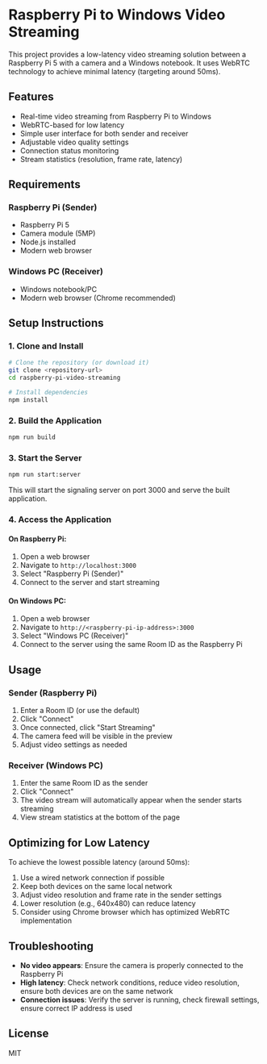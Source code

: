 # Raspberry Pi to Windows Video Streaming

This project provides a low-latency video streaming solution between a Raspberry Pi 5 with a camera and a Windows notebook. It uses WebRTC technology to achieve minimal latency (targeting around 50ms).

## Features

- Real-time video streaming from Raspberry Pi to Windows
- WebRTC-based for low latency
- Simple user interface for both sender and receiver
- Adjustable video quality settings
- Connection status monitoring
- Stream statistics (resolution, frame rate, latency)

## Requirements

### Raspberry Pi (Sender)
- Raspberry Pi 5
- Camera module (5MP)
- Node.js installed
- Modern web browser

### Windows PC (Receiver)
- Windows notebook/PC
- Modern web browser (Chrome recommended)

## Setup Instructions

### 1. Clone and Install

```bash
# Clone the repository (or download it)
git clone <repository-url>
cd raspberry-pi-video-streaming

# Install dependencies
npm install
```

### 2. Build the Application

```bash
npm run build
```

### 3. Start the Server

```bash
npm run start:server
```

This will start the signaling server on port 3000 and serve the built application.

### 4. Access the Application

#### On Raspberry Pi:
1. Open a web browser
2. Navigate to `http://localhost:3000`
3. Select "Raspberry Pi (Sender)"
4. Connect to the server and start streaming

#### On Windows PC:
1. Open a web browser
2. Navigate to `http://<raspberry-pi-ip-address>:3000`
3. Select "Windows PC (Receiver)"
4. Connect to the server using the same Room ID as the Raspberry Pi

## Usage

### Sender (Raspberry Pi)
1. Enter a Room ID (or use the default)
2. Click "Connect"
3. Once connected, click "Start Streaming"
4. The camera feed will be visible in the preview
5. Adjust video settings as needed

### Receiver (Windows PC)
1. Enter the same Room ID as the sender
2. Click "Connect"
3. The video stream will automatically appear when the sender starts streaming
4. View stream statistics at the bottom of the page

## Optimizing for Low Latency

To achieve the lowest possible latency (around 50ms):

1. Use a wired network connection if possible
2. Keep both devices on the same local network
3. Adjust video resolution and frame rate in the sender settings
4. Lower resolution (e.g., 640x480) can reduce latency
5. Consider using Chrome browser which has optimized WebRTC implementation

## Troubleshooting

- **No video appears**: Ensure the camera is properly connected to the Raspberry Pi
- **High latency**: Check network conditions, reduce video resolution, ensure both devices are on the same network
- **Connection issues**: Verify the server is running, check firewall settings, ensure correct IP address is used

## License

MIT